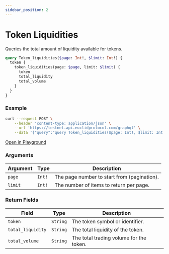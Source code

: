 ```yaml
---
sidebar_position: 2
---
```


# Token Liquidities

Queries the total amount of liquidity available for tokens.

```graphql
query Token_liquidities($page: Int!, $limit: Int!) {
  token {
    token_liquidities(page: $page, limit: $limit) {
      token
      total_liquidity
      total_volume
    }
  }
}
```

### Example

```bash
curl --request POST \
    --header 'content-type: application/json' \
    --url 'https://testnet.api.euclidprotocol.com/graphql' \
    --data '{"query":"query Token_liquidities($page: Int!, $limit: Int!) {\n  token {\n    token_liquidities(page: $page, limit: $limit) {\n      token\n      total_liquidity\n      total_volume\n    }\n  }\n}","variables":{"page":1,"limit":5}}'
```

[Open in Playground](https://testnet.api.euclidprotocol.com/?explorerURLState=N4IgJg9gxgrgtgUwHYBcQC4QEcYIE4CeABACoQDWyA%2BgDYCWOdYdKdCAzgBQAkADgIYBzBOiIBJVAEIANEW704LURJSSAlEWAAdJESIoKyTTr16DlJLQYwmLNlwHDRfIQlkKlcjyg3bdps0MkEwD9CBR%2BGitGZhQCEICDCKiANwgaeAQEogBfELykHJBpEBT%2BPDp%2BACMaDgwQPz0tEEcsjCIARmkQ5u9m0QBWbsKQHKA)

### Arguments

| **Argument** | **Type** | **Description**                            |
|--------------|----------|--------------------------------------------|
| `page`       | `Int!`   | The page number to start from (pagination). |
| `limit`      | `Int!`   | The number of items to return per page.     |

### Return Fields

| **Field**            | **Type**   | **Description**                       |
|------------------|--------|-----------------------------------|
| `token`            | `String` | The token symbol or identifier.   |
| `total_liquidity`  | `String`  | The total liquidity of the token. |
| `total_volume`  | `String`  | The total trading volume for the token.|




